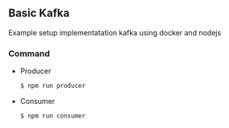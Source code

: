## Basic Kafka

Example setup implementatation kafka using docker and nodejs

### Command

- Producer
  ```sh
  $ npm run producer
  ```
- Consumer
  ```sh
  $ npm run consumer
  ```
